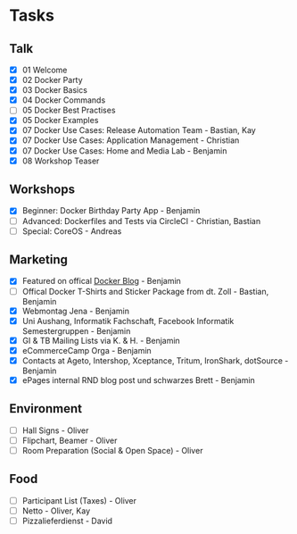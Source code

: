 
# Tasks

## Talk

- [x] 01 Welcome
- [x] 02 Docker Party
- [x] 03 Docker Basics
- [x] 04 Docker Commands
- [ ] 05 Docker Best Practises
- [x] 05 Docker Examples
- [x] 07 Docker Use Cases: Release Automation Team - Bastian, Kay
- [x] 07 Docker Use Cases: Application Management - Christian
- [x] 07 Docker Use Cases: Home and Media Lab - Benjamin
- [x] 08 Workshop Teaser

## Workshops

- [x] Beginner: Docker Birthday Party App - Benjamin
- [ ] Advanced: Dockerfiles and Tests via CircleCI - Christian, Bastian
- [ ] Special: CoreOS - Andreas

## Marketing

- [x] Featured on offical [Docker Blog](https://blog.docker.com/2016/04/docker-agenda-april) - Benjamin
- [ ] Offical Docker T-Shirts and Sticker Package from dt. Zoll - Bastian, Benjamin
- [x] Webmontag Jena - Benjamin
- [x] Uni Aushang, Informatik Fachschaft, Facebook Informatik Semestergruppen - Benjamin
- [x] GI & TB Mailing Lists via K. & H. - Benjamin
- [x] eCommerceCamp Orga - Benjamin
- [x] Contacts at Ageto, Intershop, Xceptance, Tritum, IronShark, dotSource - Benjamin
- [X] ePages internal RND blog post und schwarzes Brett - Benjamin

## Environment

- [ ] Hall Signs - Oliver
- [ ] Flipchart, Beamer - Oliver
- [ ] Room Preparation (Social & Open Space) - Oliver

## Food

- [ ] Participant List (Taxes) - Oliver
- [ ] Netto - Oliver, Kay
- [ ] Pizzalieferdienst - David
